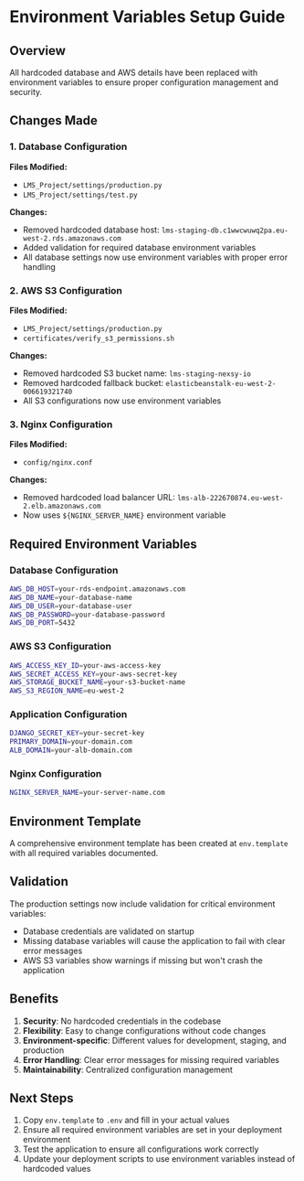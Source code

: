 # Environment Variables Setup Guide

## Overview
All hardcoded database and AWS details have been replaced with environment variables to ensure proper configuration management and security.

## Changes Made

### 1. Database Configuration
**Files Modified:**
- `LMS_Project/settings/production.py`
- `LMS_Project/settings/test.py`

**Changes:**
- Removed hardcoded database host: `lms-staging-db.c1wwcwuwq2pa.eu-west-2.rds.amazonaws.com`
- Added validation for required database environment variables
- All database settings now use environment variables with proper error handling

### 2. AWS S3 Configuration
**Files Modified:**
- `LMS_Project/settings/production.py`
- `certificates/verify_s3_permissions.sh`

**Changes:**
- Removed hardcoded S3 bucket name: `lms-staging-nexsy-io`
- Removed hardcoded fallback bucket: `elasticbeanstalk-eu-west-2-006619321740`
- All S3 configurations now use environment variables

### 3. Nginx Configuration
**Files Modified:**
- `config/nginx.conf`

**Changes:**
- Removed hardcoded load balancer URL: `lms-alb-222670874.eu-west-2.elb.amazonaws.com`
- Now uses `${NGINX_SERVER_NAME}` environment variable

## Required Environment Variables

### Database Configuration
```bash
AWS_DB_HOST=your-rds-endpoint.amazonaws.com
AWS_DB_NAME=your-database-name
AWS_DB_USER=your-database-user
AWS_DB_PASSWORD=your-database-password
AWS_DB_PORT=5432
```

### AWS S3 Configuration
```bash
AWS_ACCESS_KEY_ID=your-aws-access-key
AWS_SECRET_ACCESS_KEY=your-aws-secret-key
AWS_STORAGE_BUCKET_NAME=your-s3-bucket-name
AWS_S3_REGION_NAME=eu-west-2
```

### Application Configuration
```bash
DJANGO_SECRET_KEY=your-secret-key
PRIMARY_DOMAIN=your-domain.com
ALB_DOMAIN=your-alb-domain.com
```

### Nginx Configuration
```bash
NGINX_SERVER_NAME=your-server-name.com
```

## Environment Template
A comprehensive environment template has been created at `env.template` with all required variables documented.

## Validation
The production settings now include validation for critical environment variables:
- Database credentials are validated on startup
- Missing database variables will cause the application to fail with clear error messages
- AWS S3 variables show warnings if missing but won't crash the application

## Benefits
1. **Security**: No hardcoded credentials in the codebase
2. **Flexibility**: Easy to change configurations without code changes
3. **Environment-specific**: Different values for development, staging, and production
4. **Error Handling**: Clear error messages for missing required variables
5. **Maintainability**: Centralized configuration management

## Next Steps
1. Copy `env.template` to `.env` and fill in your actual values
2. Ensure all required environment variables are set in your deployment environment
3. Test the application to ensure all configurations work correctly
4. Update your deployment scripts to use environment variables instead of hardcoded values

